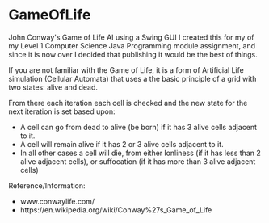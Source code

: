 # GameOfLife
 John Conway's Game of Life AI using a Swing GUI
 I created this for my of my Level 1 Computer Science Java Programming module assignment, and since it is now over I decided that publishing it would be the best of things.
 
 If you are not familiar with the Game of Life, it is a form of Artificial Life simulation (Cellular Automata) that uses a the basic principle of a grid with two states: alive and dead.
 
 From there each iteration each cell is checked and the new state for the next iteration is set based upon:
<ul>
<li>A cell can go from dead to alive (be born) if it has 3 alive cells adjacent to it.</li>
<li>A cell will remain alive if it has 2 or 3 alive cells adjacent to it.</li>
<li>In all other cases a cell will die, from either lonliness (if it has less than 2 alive adjacent cells), or suffocation (if it has more than 3 alive adjacent cells)
</ul>

Reference/Information:
<ul>
<li>www.conwaylife.com/</li>
<li>https://en.wikipedia.org/wiki/Conway%27s_Game_of_Life</li>
</ul>
